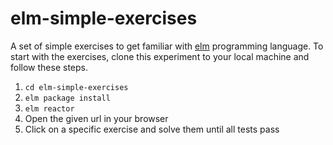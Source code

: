 # elm-simple-exercises

A set of simple exercises to get familiar with [elm](http://elm-lang.org) programming language. To start with the exercises, clone this experiment to your local machine and follow these steps.

1. `cd elm-simple-exercises`
2. `elm package install`
3. `elm reactor`
4. Open the given url in your browser
5. Click on a specific exercise and solve them until all tests pass
